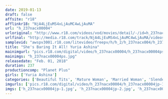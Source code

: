 ```yaml
---
date: 2019-01-13
draft: false
affsite: "r18"
afflinkr18: "NjA4LjEuMS4xLjAuMC4wLjAuMA"
url: "h_237nacx00004"
urloriginal: "http://www.r18.com/videos/vod/movies/detail/-/id=h_237nacx00004"
urlfinal: "http://media.r18.com/track/NjA4LjEuMS4xLjAuMC4wLjAuMA/videos/vod/movies/detail/-/id=h_237nacx00004"
samplevid: "awspv3001.r18.com/litevideo/freepv/h/h_2/h_237nacx004/h_237nacx004_dmb_w.mp4"
title: "She's Baring It All! Yuria Ashina"
mainimgurl: "pics.r18.com/digital/video/h_237nacx00004/h_237nacx00004ps.jpg"
mainimgs: "h_237nacx00004ps.jpg"
releasedate: "Feb. 01, 2018"
duration: 237
productioncomp: "Planet Plus"
girls: ['Yuria Ashina']
categories: ['Beautiful Tits', 'Mature Woman', 'Married Woman', 'Slender', 'Featured Actress', 'Hi-Def', 'Actress Best Compilation']
imgurls: ['pics.r18.com/digital/video/h_237nacx00004/h_237nacx00004jp-1.jpg', 'pics.r18.com/digital/video/h_237nacx00004/h_237nacx00004jp-2.jpg', 'pics.r18.com/digital/video/h_237nacx00004/h_237nacx00004jp-3.jpg', 'pics.r18.com/digital/video/h_237nacx00004/h_237nacx00004jp-4.jpg', 'pics.r18.com/digital/video/h_237nacx00004/h_237nacx00004jp-5.jpg', 'pics.r18.com/digital/video/h_237nacx00004/h_237nacx00004jp-6.jpg', 'pics.r18.com/digital/video/h_237nacx00004/h_237nacx00004jp-7.jpg', 'pics.r18.com/digital/video/h_237nacx00004/h_237nacx00004jp-8.jpg', 'pics.r18.com/digital/video/h_237nacx00004/h_237nacx00004jp-9.jpg', 'pics.r18.com/digital/video/h_237nacx00004/h_237nacx00004jp-10.jpg', 'pics.r18.com/digital/video/h_237nacx00004/h_237nacx00004jp-11.jpg', 'pics.r18.com/digital/video/h_237nacx00004/h_237nacx00004jp-12.jpg', 'pics.r18.com/digital/video/h_237nacx00004/h_237nacx00004jp-13.jpg', 'pics.r18.com/digital/video/h_237nacx00004/h_237nacx00004jp-14.jpg', 'pics.r18.com/digital/video/h_237nacx00004/h_237nacx00004jp-15.jpg', 'pics.r18.com/digital/video/h_237nacx00004/h_237nacx00004jp-16.jpg', 'pics.r18.com/digital/video/h_237nacx00004/h_237nacx00004jp-17.jpg', 'pics.r18.com/digital/video/h_237nacx00004/h_237nacx00004jp-18.jpg', 'pics.r18.com/digital/video/h_237nacx00004/h_237nacx00004jp-19.jpg', 'pics.r18.com/digital/video/h_237nacx00004/h_237nacx00004jp-20.jpg']
imgs: ['h_237nacx00004jp-1.jpg', 'h_237nacx00004jp-2.jpg', 'h_237nacx00004jp-3.jpg', 'h_237nacx00004jp-4.jpg', 'h_237nacx00004jp-5.jpg', 'h_237nacx00004jp-6.jpg', 'h_237nacx00004jp-7.jpg', 'h_237nacx00004jp-8.jpg', 'h_237nacx00004jp-9.jpg', 'h_237nacx00004jp-10.jpg', 'h_237nacx00004jp-11.jpg', 'h_237nacx00004jp-12.jpg', 'h_237nacx00004jp-13.jpg', 'h_237nacx00004jp-14.jpg', 'h_237nacx00004jp-15.jpg', 'h_237nacx00004jp-16.jpg', 'h_237nacx00004jp-17.jpg', 'h_237nacx00004jp-18.jpg', 'h_237nacx00004jp-19.jpg', 'h_237nacx00004jp-20.jpg']
---
```

